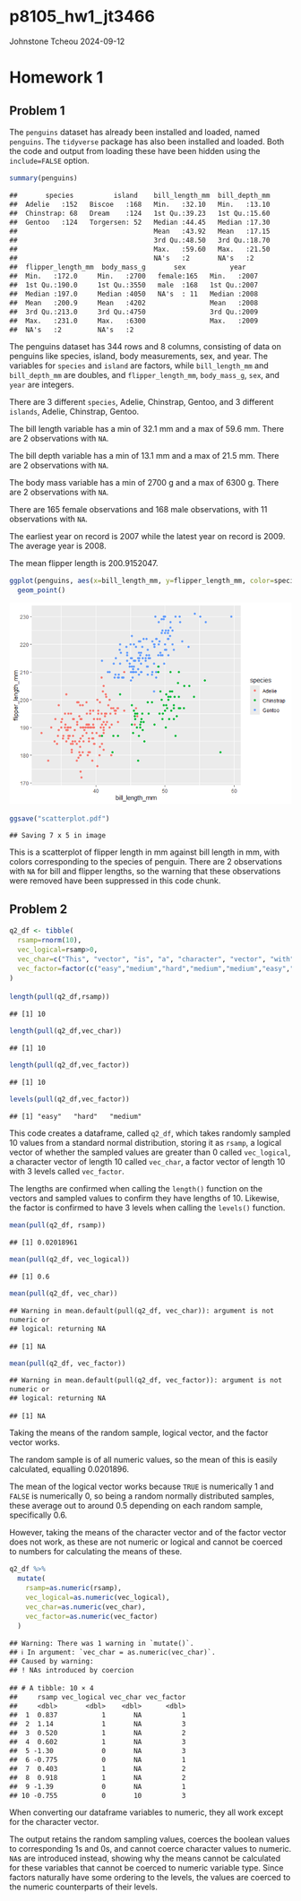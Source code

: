 p8105_hw1_jt3466
================
Johnstone Tcheou
2024-09-12

# Homework 1

## Problem 1

The `penguins` dataset has already been installed and loaded, named
`penguins`. The `tidyverse` package has also been installed and loaded.
Both the code and output from loading these have been hidden using the
`include=FALSE` option.

``` r
summary(penguins)
```

    ##       species          island    bill_length_mm  bill_depth_mm  
    ##  Adelie   :152   Biscoe   :168   Min.   :32.10   Min.   :13.10  
    ##  Chinstrap: 68   Dream    :124   1st Qu.:39.23   1st Qu.:15.60  
    ##  Gentoo   :124   Torgersen: 52   Median :44.45   Median :17.30  
    ##                                  Mean   :43.92   Mean   :17.15  
    ##                                  3rd Qu.:48.50   3rd Qu.:18.70  
    ##                                  Max.   :59.60   Max.   :21.50  
    ##                                  NA's   :2       NA's   :2      
    ##  flipper_length_mm  body_mass_g       sex           year     
    ##  Min.   :172.0     Min.   :2700   female:165   Min.   :2007  
    ##  1st Qu.:190.0     1st Qu.:3550   male  :168   1st Qu.:2007  
    ##  Median :197.0     Median :4050   NA's  : 11   Median :2008  
    ##  Mean   :200.9     Mean   :4202                Mean   :2008  
    ##  3rd Qu.:213.0     3rd Qu.:4750                3rd Qu.:2009  
    ##  Max.   :231.0     Max.   :6300                Max.   :2009  
    ##  NA's   :2         NA's   :2

The penguins dataset has 344 rows and 8 columns, consisting of data on
penguins like species, island, body measurements, sex, and year. The
variables for `species` and `island` are factors, while `bill_length_mm`
and `bill_depth_mm` are doubles, and `flipper_length_mm`, `body_mass_g`,
`sex`, and `year` are integers.

There are 3 different `species`, Adelie, Chinstrap, Gentoo, and 3
different `islands`, Adelie, Chinstrap, Gentoo.

The bill length variable has a min of 32.1 mm and a max of 59.6 mm.
There are 2 observations with `NA`.

The bill depth variable has a min of 13.1 mm and a max of 21.5 mm. There
are 2 observations with `NA`.

The body mass variable has a min of 2700 g and a max of 6300 g. There
are 2 observations with `NA`.

There are 165 female observations and 168 male observations, with 11
observations with `NA`.

The earliest year on record is 2007 while the latest year on record is
2009. The average year is 2008.

The mean flipper length is 200.9152047.

``` r
ggplot(penguins, aes(x=bill_length_mm, y=flipper_length_mm, color=species)) + 
  geom_point()
```

![](p8105_hw1_jt3466_files/figure-gfm/scatterplot-1.png)<!-- -->

``` r
ggsave("scatterplot.pdf")
```

    ## Saving 7 x 5 in image

This is a scatterplot of flipper length in mm against bill length in mm,
with colors corresponding to the species of penguin. There are 2
observations with `NA` for bill and flipper lengths, so the warning that
these observations were removed have been suppressed in this code chunk.

## Problem 2

``` r
q2_df <- tibble(
  rsamp=rnorm(10),
  vec_logical=rsamp>0,
  vec_char=c("This", "vector", "is", "a", "character", "vector", "with", "a", "length", "10"),
  vec_factor=factor(c("easy","medium","hard","medium","medium","easy","hard","hard","easy","medium"))
)

length(pull(q2_df,rsamp))
```

    ## [1] 10

``` r
length(pull(q2_df,vec_char))
```

    ## [1] 10

``` r
length(pull(q2_df,vec_factor))
```

    ## [1] 10

``` r
levels(pull(q2_df,vec_factor))
```

    ## [1] "easy"   "hard"   "medium"

This code creates a dataframe, called `q2_df`, which takes randomly
sampled 10 values from a standard normal distribution, storing it as
`rsamp`, a logical vector of whether the sampled values are greater than
0 called `vec_logical`, a character vector of length 10 called
`vec_char`, a factor vector of length 10 with 3 levels called
`vec_factor`.

The lengths are confirmed when calling the `length()` function on the
vectors and sampled values to confirm they have lengths of 10. Likewise,
the factor is confirmed to have 3 levels when calling the `levels()`
function.

``` r
mean(pull(q2_df, rsamp))
```

    ## [1] 0.02018961

``` r
mean(pull(q2_df, vec_logical))
```

    ## [1] 0.6

``` r
mean(pull(q2_df, vec_char))
```

    ## Warning in mean.default(pull(q2_df, vec_char)): argument is not numeric or
    ## logical: returning NA

    ## [1] NA

``` r
mean(pull(q2_df, vec_factor))
```

    ## Warning in mean.default(pull(q2_df, vec_factor)): argument is not numeric or
    ## logical: returning NA

    ## [1] NA

Taking the means of the random sample, logical vector, and the factor
vector works.

The random sample is of all numeric values, so the mean of this is
easily calculated, equalling 0.0201896.

The mean of the logical vector works because `TRUE` is numerically 1 and
`FALSE` is numerically 0, so being a random normally distributed
samples, these average out to around 0.5 depending on each random
sample, specifically 0.6.

However, taking the means of the character vector and of the factor
vector does not work, as these are not numeric or logical and cannot be
coerced to numbers for calculating the means of these.

``` r
q2_df %>%
  mutate(
    rsamp=as.numeric(rsamp),
    vec_logical=as.numeric(vec_logical),
    vec_char=as.numeric(vec_char),
    vec_factor=as.numeric(vec_factor)
  )
```

    ## Warning: There was 1 warning in `mutate()`.
    ## ℹ In argument: `vec_char = as.numeric(vec_char)`.
    ## Caused by warning:
    ## ! NAs introduced by coercion

    ## # A tibble: 10 × 4
    ##     rsamp vec_logical vec_char vec_factor
    ##     <dbl>       <dbl>    <dbl>      <dbl>
    ##  1  0.837           1       NA          1
    ##  2  1.14            1       NA          3
    ##  3  0.520           1       NA          2
    ##  4  0.602           1       NA          3
    ##  5 -1.30            0       NA          3
    ##  6 -0.775           0       NA          1
    ##  7  0.403           1       NA          2
    ##  8  0.918           1       NA          2
    ##  9 -1.39            0       NA          1
    ## 10 -0.755           0       10          3

When converting our dataframe variables to numeric, they all work except
for the character vector.

The output retains the random sampling values, coerces the boolean
values to corresponding 1s and 0s, and cannot coerce character values to
numeric. `NA`s are introduced instead, showing why the means cannot be
calculated for these variables that cannot be coerced to numeric
variable type. Since factors naturally have some ordering to the levels,
the values are coerced to the numeric counterparts of their levels.
